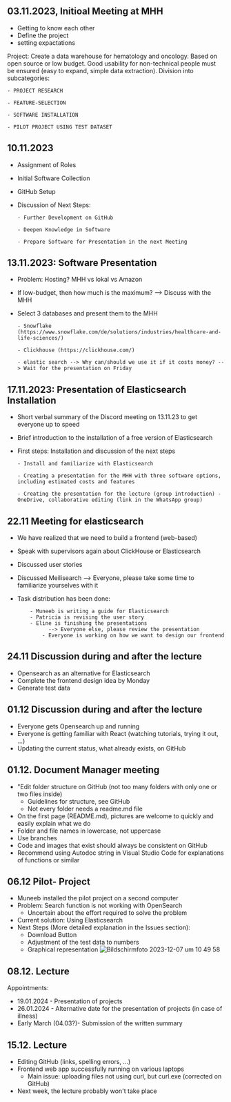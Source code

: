 ## 03.11.2023, Initioal Meeting at MHH
  - Getting to know each other
  - Define the project
  - setting expactations

Project:
Create a data warehouse for hematology and oncology. Based on open source or low budget. Good usability for non-technical people must be ensured (easy to expand, simple data extraction).
Division into subcategories:
  
    - PROJECT RESEARCH

    - FEATURE-SELECTION

    - SOFTWARE INSTALLATION
    
    - PILOT PROJECT USING TEST DATASET


## 10.11.2023
  - Assignment of Roles
  - Initial Software Collection
  - GitHub Setup
  - Discussion of Next Steps:

        - Further Development on GitHub

        - Deepen Knowledge in Software

        - Prepare Software for Presentation in the next Meeting


## 13.11.2023: Software Presentation
- Problem: Hosting? MHH vs lokal vs Amazon

- If low-budget, then how much is the maximum? --> Discuss with the MHH

- Select 3 databases and present them to the MHH

      - Snowflake (https://www.snowflake.com/de/solutions/industries/healthcare-and-life-sciences/)
    
      - Clickhouse (https://clickhouse.com/)
    
      - elastic search --> Why can/should we use it if it costs money? --> Wait for the presentation on Friday


## 17.11.2023: Presentation of Elasticsearch Installation
- Short verbal summary of the Discord meeting on 13.11.23 to get everyone up to speed

- Brief introduction to the installation of a free version of Elasticsearch

- First steps: Installation and discussion of the next steps

      - Install and familiarize with Elasticsearch
  
      - Creating a presentation for the MHH with three software options, including estimated costs and features
    
      - Creating the presentation for the lecture (group introduction) - OneDrive, collaborative editing (link in the WhatsApp group)



## 22.11 Meeting for elasticsearch

- We have realized that we need to build a frontend (web-based)
- Speak with supervisors again about ClickHouse or Elasticsearch
- Discussed user stories
- Discussed Meilisearch --> Everyone, please take some time to familiarize yourselves with it
- Task distribution has been done:
  
		  - Muneeb is writing a guide for Elasticsearch
		  - Patricia is revising the user story
	  	  - Eline is finishing the presentations
			    --> Everyone else, please review the presentation
	          - Everyone is working on how we want to design our frontend

## 24.11 Discussion during and after the lecture

- Opensearch as an alternative for Elasticsearch
- Complete the frontend design idea by Monday
- Generate test data

## 01.12 Discussion during and after the lecture

- Everyone gets Opensearch up and running
- Everyone is getting familiar with React (watching tutorials, trying it out, ...)
- Updating the current status, what already exists, on GitHub

## 01.12. Document Manager meeting

- "Edit folder structure on GitHub (not too many folders with only one or two files inside)
  	- Guidelines for structure, see GitHub
  	- Not every folder needs a readme.md file
- On the first page (README.md), pictures are welcome to quickly and easily explain what we do
- Folder and file names in lowercase, not uppercase
- Use branches
- Code and images that exist should always be consistent on GitHub
- Recommend using Autodoc string in Visual Studio Code for explanations of functions or similar
  

## 06.12 Pilot- Project 
- Muneeb installed the pilot project on a second computer
- Problem: Search function is not working with OpenSearch
  - Uncertain about the effort required to solve the problem
- Current solution: Using Elasticsearch
- Next Steps (More detailed explanation in the Issues section):
  	- Download Button
  	- Adjustment of the test data to numbers
  	- Graphical representation
  ![Bildschirmfoto 2023-12-07 um 10 49 58](https://github.com/health-io/2023-6a/assets/147921668/c0f92ef1-ea65-4755-ad31-6dbd16feb2db)


## 08.12. Lecture
Appointments: 
 - 19.01.2024 - Presentation of projects
 - 26.01.2024 - Alternative date for the presentation of projects (in case of illness)
 - Early March (04.03?)- Submission of the written summary

## 15.12. Lecture 
 - Editing GitHub (links, spelling errors, ...)
 - Frontend web app successfully running on various laptops
   - Main issue: uploading files not using curl, but curl.exe (corrected on GitHub)
 - Next week, the lecture probably won't take place

